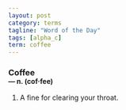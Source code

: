 ```yaml
---
layout: post
category: terms
tagline: "Word of the Day"
tags: [alpha_c]
term: coffee
---
```


<h3>Coffee<br/> <small>&mdash; n. (cof<span><span>&middot;</span></span>fee)</small></h3>
<p><ol><li>A fine for clearing your throat.</li>
</ol></p>
